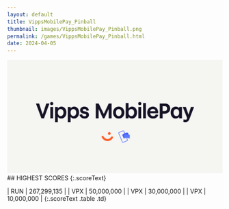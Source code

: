 ```yaml
---
layout: default
title: VippsMobilePay_Pinball
thumbnail: images/VippsMobilePay_Pinball.png
permalink: /games/VippsMobilePay_Pinball.html
date: 2024-04-05
---
```


<img src="../images/VippsMobilePay_Pinball.png" class="gameThumbnail img-fluid mx-auto align-middle">
## HIGHEST SCORES
{:.scoreText}

| RUN | 267,299,135 | 
| VPX | 50,000,000 | 
| VPX | 30,000,000 | 
| VPX | 10,000,000 | 
{:.scoreText .table .td}
